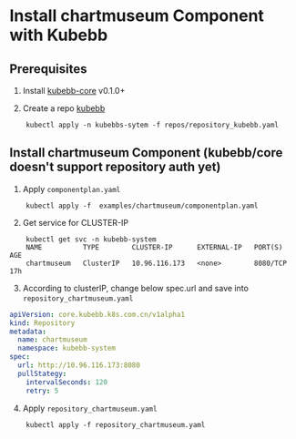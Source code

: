 # Install chartmuseum Component with Kubebb

## Prerequisites

1. Install [kubebb-core](https://github.com/kubebb/components/tree/main/charts/kubebb-core) v0.1.0+

2. Create a repo [kubebb](https://github.com/kubebb/components/blob/main/repos/repository_kubebb.yaml)

```shell
    kubectl apply -n kubebbs-sytem -f repos/repository_kubebb.yaml
```

## Install chartmuseum Component (kubebb/core doesn't support repository auth yet)


1. Apply `componentplan.yaml`

```shell
    kubectl apply -f  examples/chartmuseum/componentplan.yaml
```

2. Get service for CLUSTER-IP

```shell
    kubectl get svc -n kubebb-system
    NAME          TYPE        CLUSTER-IP      EXTERNAL-IP   PORT(S)    AGE
    chartmuseum   ClusterIP   10.96.116.173   <none>        8080/TCP   17h 
```

3. According to clusterIP, change below spec.url and save into `repository_chartmuseum.yaml`

```yaml
apiVersion: core.kubebb.k8s.com.cn/v1alpha1
kind: Repository
metadata:
  name: chartmuseum
  namespace: kubebb-system
spec:
  url: http://10.96.116.173:8080
  pullStategy:
    intervalSeconds: 120
    retry: 5
```

4. Apply `repository_chartmuseum.yaml`

```shell
    kubectl apply -f repository_chartmuseum.yaml
```




